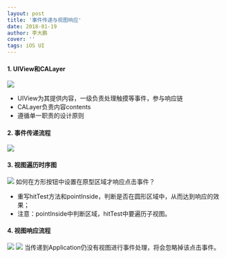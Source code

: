 ```yaml
---
layout: post
title: '事件传递与视图响应'
date: 2018-01-19
author: 李大鹏
cover: ''
tags: iOS UI
---
```


#### 1. UIView和CALayer
![](http://files.pandaleo.cn/6f98aa0d807f0706212bc22fde278ae6.png)
* UIView为其提供内容，一级负责处理触摸等事件，参与响应链
* CALayer负责内容contents
* 遵循单一职责的设计原则

#### 2. 事件传递流程
![](http://files.pandaleo.cn/2092794310cab48132a0b22412e23630.png)
#### 3. 视图遍历时序图
![](http://files.pandaleo.cn/dcaf794a2db5d60f1ff85608eb7ccf92.png)
如何在方形按钮中设置在原型区域才响应点击事件？
* 重写hitTest方法和pointInside，判断是否在圆形区域中，从而达到响应的效果；
* 注意：pointInside中判断区域，hitTest中要遍历子视图。  

#### 4. 视图响应流程
![](http://files.pandaleo.cn/d35bc4343d963dac41bd992fe05300d1.png)
![](http://files.pandaleo.cn/3370fadafe334e1e9893baf05274b103.png)
当传递到Application仍没有视图进行事件处理，将会忽略掉该点击事件。
